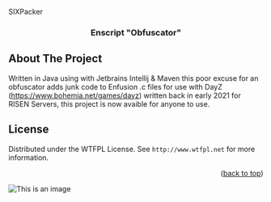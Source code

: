 SIXPacker<h3 align="center">Enscript "Obfuscator"</h3>















</div>































<!-- ABOUT THE PROJECT -->







## About The Project


Written in Java using with Jetbrains Intellij & Maven this poor excuse for an obfuscator adds junk code to Enfusion .c files for use with DayZ (https://www.bohemia.net/games/dayz) written back in early 2021 for RISEN Servers, this project is now avaible for anyone to use.


<!-- LICENSE -->
## License
Distributed under the WTFPL License. See `http://www.wtfpl.net` for more information.

<p align="right">(<a href="#readme-top">back to top</a>)</p>
<!-- MARKDOWN LINKS & IMAGES -->

![This is an image](https://media.discordapp.net/attachments/1047647697332613220/1047921518958628945/image.png) 
